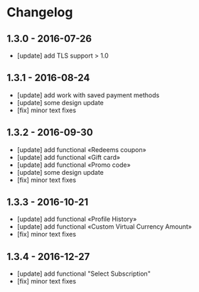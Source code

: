 # Changelog

## 1.3.0 - 2016-07-26

- [update] add TLS support > 1.0

## 1.3.1 - 2016-08-24

- [update] add work with saved payment methods  
- [update] some design update
- [fix] minor text fixes

## 1.3.2 - 2016-09-30

- [update] add functional «Redeems coupon»
- [update] add functional «Gift card»
- [update] add functional «Promo code»
- [update] some design update
- [fix] minor text fixes

## 1.3.3 - 2016-10-21

- [update] add functional «Profile History»
- [update] add functional «Custom Virtual Currency Amount»
- [fix] minor text fixes

## 1.3.4 - 2016-12-27

- [update] add functional "Select Subscription"
- [fix] minor text fixes
